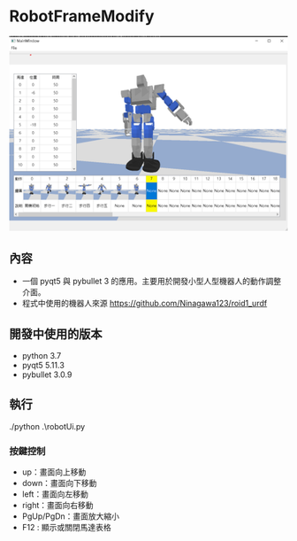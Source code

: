 # RobotFrameModify
![](interface.png)

## 內容 
- 一個 pyqt5 與 pybullet 3 的應用。主要用於開發小型人型機器人的動作調整介面。
- 程式中使用的機器人來源
https://github.com/Ninagawa123/roid1_urdf

## 開發中使用的版本
- python 3.7
- pyqt5 5.11.3
- pybullet  3.0.9

## 執行
./python .\robotUi.py

### 按鍵控制
- up：畫面向上移動
- down：畫面向下移動
- left：畫面向左移動
- right：畫面向右移動
- PgUp/PgDn：畫面放大縮小
- F12 : 顯示或關閉馬達表格
